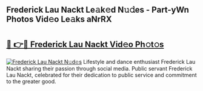 ## Frederick Lau Nackt Le𝚊k𝚎d N𝚞𝚍es - Part-yWn Photos Vid𝚎o Le𝚊ks aNrRX

# <h2><a href="http://fb9z3c.evod.top/?m=Frederick+Lau+Nackt">🔗 👉🔴 Frederick Lau Nackt Vid𝚎o Ph𝚘t𝚘s</a></h2>

[![Frederick Lau Nackt N𝚞d𝚎s](https://i.imgur.com/8V9OHl7.gif)](http://fb9z3c.evod.top/?m=Frederick+Lau+Nackt)
Lifestyle and dance enthusiast Frederick Lau Nackt sharing their passion through social media. Public servant Frederick Lau Nackt, celebrated for their dedication to public service and commitment to the greater good. 
